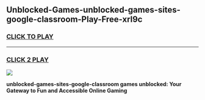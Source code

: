 
## Unblocked-Games-unblocked-games-sites-google-classroom-Play-Free-xrl9c
<h3>
<a href="https://premium76.site?title=unblocked-games-sites-google-classroom&ref=21A">CLICK TO PLAY</a></h3>
<hr>

<h3>
<a href="https://premium76.site?title=unblocked-games-sites-google-classroom&ref=21A">CLICK 2 PLAY</a>
  
</h3>

<a href="https://premium76.site?title=unblocked-games-sites-google-classroom&ref=21A"><img src="https://clearcache.store/games.png"></a>


**unblocked-games-sites-google-classroom games unblocked: Your Gateway to Fun and Accessible Online Gaming**
